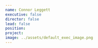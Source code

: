 ```yaml
---
name: Connor Leggett
executive: false
director: false
lead: false
position:  
project:  
image: ../assets/default_exec_image.png
---
```

